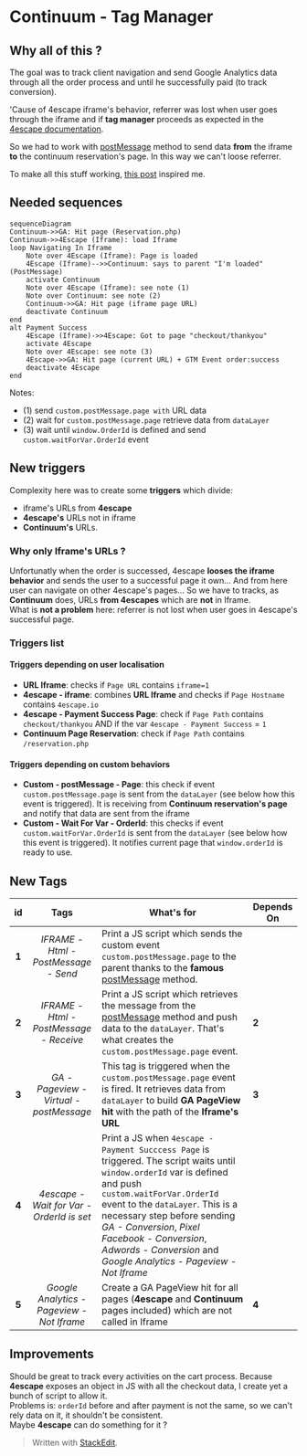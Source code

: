 # Continuum - Tag Manager

## Why all of this ?

The goal was to track client navigation and send Google Analytics data through all the order process and until he successfully paid (to track conversion).

'Cause of 4escape iframe's behavior, referrer was lost when user goes through the iframe and if **tag manager** proceeds as expected in the [4escape documentation](https://4escape.groovehq.com/knowledge_base/topics/configurer-google-tag-manager-pour-analytics-adwords-et-facebook-pixel).

So we had to work with [postMessage][1] method to send data **from** the iframe **to** the continuum reservation's page. In this way we can't loose referrer.

To make all this stuff working, [this post](https://datarunsdeep.com.au/blog/how-track-iframes-google-tag-manager) inspired me.

## Needed sequences 

```mermaid
sequenceDiagram
Continuum->>GA: Hit page (Reservation.php) 
Continuum->>4Escape (Iframe): load Iframe 
loop Navigating In Iframe
	Note over 4Escape (Iframe): Page is loaded
	4Escape (Iframe)-->>Continuum: says to parent "I'm loaded" (PostMessage)
	activate Continuum
	Note over 4Escape (Iframe): see note (1)
	Note over Continuum: see note (2)
	Continuum->>GA: Hit page (iframe page URL)
	deactivate Continuum
end
alt Payment Success
	4Escape (Iframe)->>4Escape: Got to page "checkout/thankyou"
	activate 4Escape
	Note over 4Escape: see note (3)
	4Escape->>GA: Hit page (current URL) + GTM Event order:success
	deactivate 4Escape
end
```

Notes:
* (1) send `custom.postMessage.page with` URL data
* (2) wait for `custom.postMessage.page` retrieve data from `dataLayer`
* (3) wait until `window.OrderId` is defined  and send `custom.waitForVar.OrderId` event

## New triggers

Complexity here was to create some **triggers** which divide:
-  iframe's URLs from **4escape**
- **4escape's** URLs not in iframe
-  **Continuum's** URLs.

### Why only Iframe's URLs ?
Unfortunatly when the order is successed, 4escape **looses the iframe behavior** and sends the user to a successful page it own... And from here user can navigate on other 4escape's pages...
So we have to tracks, as **Continuum** does, URLs **from 4escapes** which are **not** in Iframe.   
What is **not a problem** here: referrer is not lost when user goes in 4escape's successful page.


### Triggers list

#### Triggers depending on user localisation

* **URL Iframe**: checks if `Page URL` contains `iframe=1`
* **4escape - iframe**: combines **URL Iframe** and checks if `Page Hostname` contains `4escape.io`
* **4escape - Payment Success Page**: check if `Page Path` contains `checkout/thankyou` AND if the var `4escape - Payment Success` = `1` 
* **Continuum Page Reservation**: check if `Page Path` contains `/reservation.php`

#### Triggers depending on custom behaviors

* **Custom - postMessage - Page**: this check if event `custom.postMessage.page` is sent from the `dataLayer` (see below how this event is triggered). It is receiving from **Continuum reservation's page** and notify that data are sent from the iframe
* **Custom - Wait For Var - OrderId**: this checks if event `custom.waitForVar.OrderId` is sent from the `dataLayer` (see below how this event is triggered). It notifies current page that `window.orderId` is ready to use.


## New Tags 

|  id | Tags  | What's for | Depends On |
| :--:| :--: | - | - |
| **1** | *IFRAME - Html - PostMessage - Send* | Print a JS script which sends the custom event `custom.postMessage.page` to the parent thanks to the **famous** [postMessage][1]  method.  |
| **2** | *IFRAME - Html - PostMessage - Receive* | Print a JS script which retrieves the message from  the [postMessage][1]  method and push data to the `dataLayer`. That's what creates the `custom.postMessage.page` event.  | **2** |
| **3** |*GA - Pageview - Virtual - postMessage* | This tag is triggered when the `custom.postMessage.page` event is fired. It retrieves data from `dataLayer` to build **GA PageView hit** with the path of the **Iframe's URL** | **3** |
| **4** | *4escape - Wait for Var - OrderId is set* | Print a JS when  `4escape - Payment Succcess Page` is triggered. The script waits until `window.orderId` var is defined and push `custom.waitForVar.OrderId` event to the `dataLayer`. This is a necessary step before sending *GA - Conversion*, *Pixel Facebook - Conversion*, *Adwords - Conversion*  and *Google Analytics - Pageview - Not Iframe* |
| **5** | *Google Analytics - Pageview - Not Iframe* | Create a GA PageView hit for all pages (**4escape** and **Continuum** pages included) which are not called in Iframe  | **4** |

## Improvements

Should be great to track every activities on the cart process. Because **4escape** exposes an object in JS with all the checkout data, I create yet a bunch of script to allow it.  
Problems is: `orderId` before and after payment is not the same, so we can't rely data on it, it shouldn't be consistent.  
Maybe **4escape** can do something for it ?

> Written with [StackEdit](https://stackedit.io/).

[1]:https://developer.mozilla.org/fr/docs/Web/API/Window/postMessage

<!--stackedit_data:
eyJwcm9wZXJ0aWVzIjoiZXh0ZW5zaW9uczpcblx0bWVybWFpZD
pcbiAgICBcdGVuYWJsZWQ6IHRydWVcbiIsImhpc3RvcnkiOlsx
Njg5MTk0MDQ3LDY4NjY1MjI4MywxNjg5MTk0MDQ3LC0xODczND
YxMzk1XX0=
-->